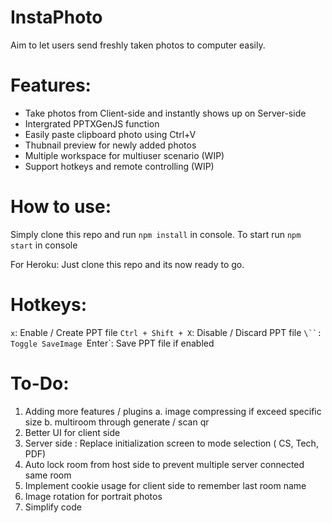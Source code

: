# **InstaPhoto**
Aim to let users send freshly taken photos to computer easily.


# Features:
- Take photos from Client-side and instantly shows up on Server-side
- Intergrated PPTXGenJS function
- Easily paste clipboard photo using Ctrl+V
- Thubnail preview for newly added photos 
- Multiple workspace for multiuser scenario (WIP)
- Support hotkeys and remote controlling (WIP)

# How to use:

Simply clone this repo and run `npm install` in console.
To start run `npm start` in console

For Heroku:
Just clone this repo and its now ready to go. 

# Hotkeys:

`x`: Enable / Create PPT file 
`Ctrl + Shift + X`: Disable / Discard PPT file
`\``: Toggle SaveImage
`Enter`: Save PPT file if enabled


# To-Do:
 1. Adding more features / plugins
	a. image compressing if exceed specific size
	b. multiroom through generate / scan qr
 2. Better UI for client side
 3. Server side : Replace initialization screen to mode selection ( CS, Tech, PDF)
 4. Auto lock room from host side to prevent multiple server connected same room
 5. Implement cookie usage for client side to remember last room name
 6. Image rotation for portrait photos
 99. Simplify code
